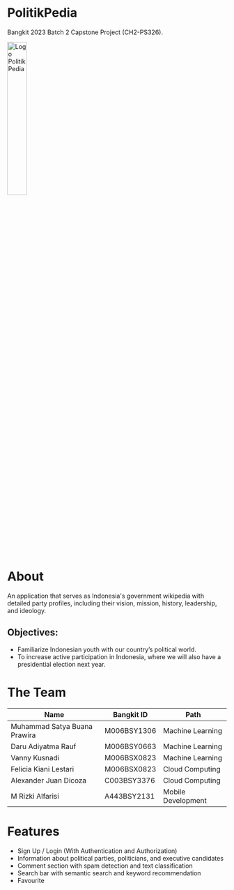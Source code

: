 # PolitikPedia
Bangkit 2023 Batch 2 Capstone Project (CH2-PS326).

<img src="https://drive.google.com/uc?export=download&id=1okPqLsYAz-Bqp-jd_K1PEdGjowJUMmxI" alt="Logo PolitikPedia" width="30%">


# About
An application that serves as Indonesia's government wikipedia with detailed party profiles, including their vision, mission, history, leadership, and ideology.
## Objectives:
* Familiarize Indonesian youth with our country’s political world.
* To increase active participation in Indonesia, where we will also have a presidential election next year.


# The Team
|Name|Bangkit ID|Path|
|----|-----|-------|
|Muhammad Satya Buana Prawira|M006BSY1306|Machine Learning|
|Daru Adiyatma Rauf|M006BSY0663|Machine Learning|
|Vanny Kusnadi|M006BSX0823|Machine Learning|
|Felicia Kiani Lestari|M006BSX0823|Cloud Computing|
|Alexander Juan Dicoza|C003BSY3376|Cloud Computing|
|M Rizki Alfarisi|A443BSY2131|Mobile Development|

# Features
* Sign Up / Login (With Authentication and Authorization)
* Information about political parties, politicians, and executive candidates
* Comment section with spam detection and text classification
* Search bar with semantic search and keyword recommendation
* Favourite
